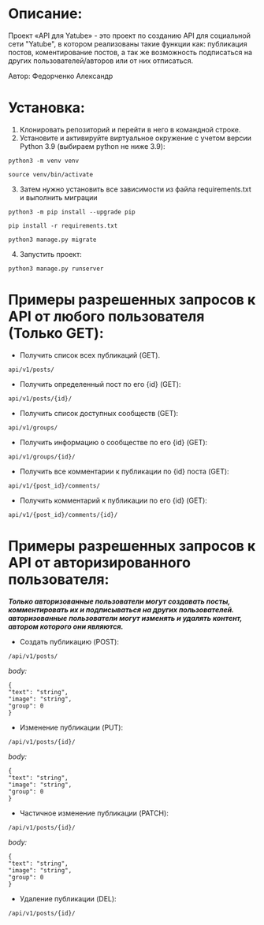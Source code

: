 # Описание:
Проект «API для Yatube» - это проект по созданию API для социальной сети "Yatube", в котором реализованы такие функции как: публикация постов, коментирование постов, а так же возможность подписаться на других пользователей/авторов или от них отписаться.

Автор: Федорченко Александр
# Установка:
1. Клонировать репозиторий и перейти в него в командной строке.
2. Установите и активируйте виртуальное окружение c учетом версии Python 3.9 (выбираем python не ниже 3.9):
```
python3 -m venv venv
```
```
source venv/bin/activate
```
3. Затем нужно установить все зависимости из файла requirements.txt и выполнить миграции
```
python3 -m pip install --upgrade pip
```
```
pip install -r requirements.txt
```
```
python3 manage.py migrate
```
4. Запустить проект:
```
python3 manage.py runserver
```
# Примеры разрешенных запросов к API от любого пользователя (Только GET):
* Получить список всех публикаций (GET).
```
api/v1/posts/
```
* Получить определенный пост по его {id} (GET):
```
api/v1/posts/{id}/
```
* Получить список доступных сообществ (GET):
```
api/v1/groups/ 
```
* Получить информацию о сообществе по его {id} (GET):
```
api/v1/groups/{id}/
```
* Получить все комментарии к публикации по {id} поста (GET):
```
api/v1/{post_id}/comments/
```
* Получить комментарий к публикации по его {id} (GET):
```
api/v1/{post_id}/comments/{id}/
```
# Примеры разрешенных запросов к API от авторизированного пользователя:
***Только авторизованные пользователи могут создавать посты, комментировать их и подписываться на других пользователей.
авторизованные пользователи могут изменять и удалять контент, автором которого они являются.***
* Создать публикацию (POST):
```
/api/v1/posts/
```
*body:*
```
{
"text": "string",
"image": "string",
"group": 0
}
```
* Изменение публикации (PUT):
```
/api/v1/posts/{id}/
```
*body:*
```
{
"text": "string",
"image": "string",
"group": 0
}
```
* Частичное изменение публикации (PATCH):
```
/api/v1/posts/{id}/
```
*body:*
```
{
"text": "string",
"image": "string",
"group": 0
}
```
* Удаление публикации (DEL):
```
/api/v1/posts/{id}/
```
